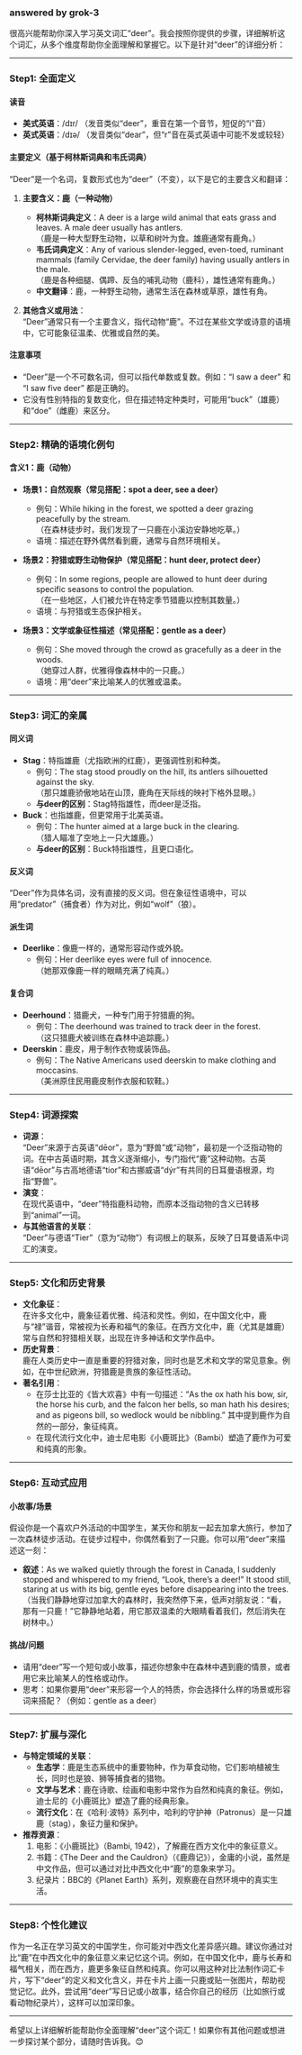### answered by grok-3
很高兴能帮助你深入学习英文词汇“deer”。我会按照你提供的步骤，详细解析这个词汇，从多个维度帮助你全面理解和掌握它。以下是针对“deer”的详细分析：

---

### Step1: 全面定义

#### 读音
- **美式英语**：/dɪr/ （发音类似“deer”，重音在第一个音节，短促的“i”音）
- **英式英语**：/dɪə/ （发音类似“dear”，但“r”音在英式英语中可能不发或较轻）

#### 主要定义（基于柯林斯词典和韦氏词典）
“Deer”是一个名词，复数形式也为“deer”（不变），以下是它的主要含义和翻译：

1. **主要含义：鹿（一种动物）**
   - **柯林斯词典定义**：A deer is a large wild animal that eats grass and leaves. A male deer usually has antlers.  
     （鹿是一种大型野生动物，以草和树叶为食。雄鹿通常有鹿角。）
   - **韦氏词典定义**：Any of various slender-legged, even-toed, ruminant mammals (family Cervidae, the deer family) having usually antlers in the male.  
     （鹿是各种细腿、偶蹄、反刍的哺乳动物（鹿科），雄性通常有鹿角。）
   - **中文翻译**：鹿，一种野生动物，通常生活在森林或草原，雄性有角。

2. **其他含义或用法**：  
   “Deer”通常只有一个主要含义，指代动物“鹿”。不过在某些文学或诗意的语境中，它可能象征温柔、优雅或自然的美。

#### 注意事项
- “Deer”是一个不可数名词，但可以指代单数或复数。例如：“I saw a deer” 和 “I saw five deer” 都是正确的。
- 它没有性别特指的复数变化，但在描述特定种类时，可能用“buck”（雄鹿）和“doe”（雌鹿）来区分。

---

### Step2: 精确的语境化例句

#### 含义1：鹿（动物）
- **场景1：自然观察（常见搭配：spot a deer, see a deer）**
  - 例句：While hiking in the forest, we spotted a deer grazing peacefully by the stream.  
    （在森林徒步时，我们发现了一只鹿在小溪边安静地吃草。）
  - 语境：描述在野外偶然看到鹿，通常与自然环境相关。

- **场景2：狩猎或野生动物保护（常见搭配：hunt deer, protect deer）**
  - 例句：In some regions, people are allowed to hunt deer during specific seasons to control the population.  
    （在一些地区，人们被允许在特定季节猎鹿以控制其数量。）
  - 语境：与狩猎或生态保护相关。

- **场景3：文学或象征性描述（常见搭配：gentle as a deer）**
  - 例句：She moved through the crowd as gracefully as a deer in the woods.  
    （她穿过人群，优雅得像森林中的一只鹿。）
  - 语境：用“deer”来比喻某人的优雅或温柔。

---

### Step3: 词汇的亲属

#### 同义词
- **Stag**：特指雄鹿（尤指欧洲的红鹿），更强调性别和种类。  
  - 例句：The stag stood proudly on the hill, its antlers silhouetted against the sky.  
    （那只雄鹿骄傲地站在山顶，鹿角在天际线的映衬下格外显眼。）
  - **与deer的区别**：Stag特指雄性，而deer是泛指。
- **Buck**：也指雄鹿，但更常用于北美英语。  
  - 例句：The hunter aimed at a large buck in the clearing.  
    （猎人瞄准了空地上一只大雄鹿。）
  - **与deer的区别**：Buck特指雄性，且更口语化。

#### 反义词
“Deer”作为具体名词，没有直接的反义词。但在象征性语境中，可以用“predator”（捕食者）作为对比，例如“wolf”（狼）。

#### 派生词
- **Deerlike**：像鹿一样的，通常形容动作或外貌。  
  - 例句：Her deerlike eyes were full of innocence.  
    （她那双像鹿一样的眼睛充满了纯真。）

#### 复合词
- **Deerhound**：猎鹿犬，一种专门用于狩猎鹿的狗。  
  - 例句：The deerhound was trained to track deer in the forest.  
    （这只猎鹿犬被训练在森林中追踪鹿。）
- **Deerskin**：鹿皮，用于制作衣物或装饰品。  
  - 例句：The Native Americans used deerskin to make clothing and moccasins.  
    （美洲原住民用鹿皮制作衣服和软鞋。）

---

### Step4: 词源探索

- **词源**：  
  “Deer”来源于古英语“dēor”，意为“野兽”或“动物”，最初是一个泛指动物的词。在中古英语时期，其含义逐渐缩小，专门指代“鹿”这种动物。古英语“dēor”与古高地德语“tior”和古挪威语“dýr”有共同的日耳曼语根源，均指“野兽”。
- **演变**：  
  在现代英语中，“deer”特指鹿科动物，而原本泛指动物的含义已转移到“animal”一词。
- **与其他语言的关联**：  
  “Deer”与德语“Tier”（意为“动物”）有词根上的联系，反映了日耳曼语系中词汇的演变。

---

### Step5: 文化和历史背景

- **文化象征**：  
  在许多文化中，鹿象征着优雅、纯洁和灵性。例如，在中国文化中，鹿与“禄”谐音，常被视为长寿和福气的象征。在西方文化中，鹿（尤其是雄鹿）常与自然和狩猎相关联，出现在许多神话和文学作品中。
- **历史背景**：  
  鹿在人类历史中一直是重要的狩猎对象，同时也是艺术和文学的常见意象。例如，在中世纪欧洲，狩猎鹿是贵族的象征性活动。
- **著名引用**：  
  - 在莎士比亚的《皆大欢喜》中有一句描述：“As the ox hath his bow, sir, the horse his curb, and the falcon her bells, so man hath his desires; and as pigeons bill, so wedlock would be nibbling.” 其中提到鹿作为自然的一部分，象征纯真。
  - 在现代流行文化中，迪士尼电影《小鹿斑比》（Bambi）塑造了鹿作为可爱和纯真的形象。

---

### Step6: 互动式应用

#### 小故事/场景
假设你是一个喜欢户外活动的中国学生，某天你和朋友一起去加拿大旅行，参加了一次森林徒步活动。在徒步过程中，你偶然看到了一只鹿。你可以用“deer”来描述这一刻：  
- **叙述**：As we walked quietly through the forest in Canada, I suddenly stopped and whispered to my friend, “Look, there’s a deer!” It stood still, staring at us with its big, gentle eyes before disappearing into the trees.  
  （当我们静静地穿过加拿大的森林时，我突然停下来，低声对朋友说：“看，那有一只鹿！”它静静地站着，用它那双温柔的大眼睛看着我们，然后消失在树林中。）

#### 挑战/问题
- 请用“deer”写一个短句或小故事，描述你想象中在森林中遇到鹿的情景，或者用它来比喻某人的性格或动作。  
- 思考：如果你要用“deer”来形容一个人的特质，你会选择什么样的场景或形容词来搭配？（例如：gentle as a deer）

---

### Step7: 扩展与深化

- **与特定领域的关联**：  
  - **生态学**：鹿是生态系统中的重要物种，作为草食动物，它们影响植被生长，同时也是狼、狮等捕食者的猎物。
  - **文学与艺术**：鹿在诗歌、绘画和电影中常作为自然和纯真的象征。例如，迪士尼的《小鹿斑比》塑造了鹿的经典形象。
  - **流行文化**：在《哈利·波特》系列中，哈利的守护神（Patronus）是一只雄鹿（stag），象征力量和保护。
- **推荐资源**：  
  1. 电影：《小鹿斑比》（Bambi, 1942），了解鹿在西方文化中的象征意义。
  2. 书籍：《The Deer and the Cauldron》（《鹿鼎记》），金庸的小说，虽然是中文作品，但可以通过对比中西文化中“鹿”的意象来学习。
  3. 纪录片：BBC的《Planet Earth》系列，观察鹿在自然环境中的真实生活。

---

### Step8: 个性化建议

作为一名正在学习英文的中国学生，你可能对中西文化差异感兴趣。建议你通过对比“鹿”在中西文化中的象征意义来记忆这个词。例如，在中国文化中，鹿与长寿和福气相关，而在西方，鹿更多象征自然和纯真。你可以用这种对比法制作词汇卡片，写下“deer”的定义和文化含义，并在卡片上画一只鹿或贴一张图片，帮助视觉记忆。此外，尝试用“deer”写日记或小故事，结合你自己的经历（比如旅行或看动物纪录片），这样可以加深印象。

---

希望以上详细解析能帮助你全面理解“deer”这个词汇！如果你有其他问题或想进一步探讨某个部分，请随时告诉我。😊